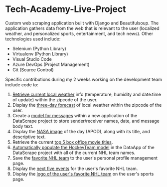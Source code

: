 # Tech-Academy-Live-Project
Custom web scraping application built with Django and Beautifulsoup.  The application gathers data from the web that is relevant to the user (localized weather, and personalized sports, entertainment, and tech news).  Other technologies used include:

* Selenium (Python Library)
* Virtualenv (Python Library)
* Visual Studio Code
* Azure DevOps (Project Management)
* Git (Source Control)

Specific contributions during my 2 weeks working on the development team include code to:

1. [Retrieve current local weather](docs/Local_Weather.pdf) info (temperature, humidity and date:time of update) within the zipcode of the user.
2. Display the [three-day forecast](docs/Three_Day_Forecast.pdf) of local weather within the zipcode of the user.
3. Create a [model for messages](docs/Message_Model.pdf) within a new application of the DataScrape project to store sender/receiver names, date, and message body text.
4. Display the [NASA image](docs/NASA_Image.pdf) of the day (APOD), along with its title, and descriptive text.
5. Retrieve the current [top 5 box office movie titles](docs/Movies.pdf).
6. [Automatically populate the HockeyTeam model](docs/NHL_Teams_Script.pdf) in the DataApp of the DataScrape project with all of the current NHL team names.
7. Save the [favorite NHL team](docs/NHL_Team.pdf) to the user's personal profile management page.
8. Display the [next five events](docs/Events.pdf) for the user's favorite NHL team.
9. Display the [logo of the user's favorite NHL team](Logo.pdf) on the user's sports page.
